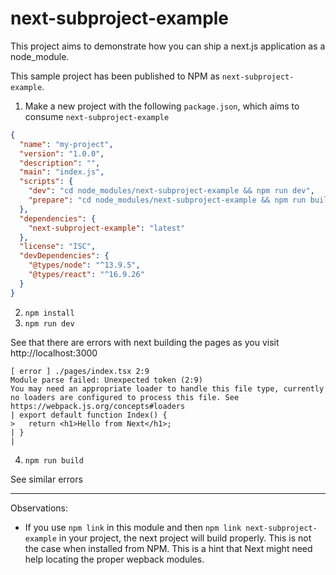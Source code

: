 # next-subproject-example

This project aims to demonstrate how you can ship a next.js application as a node_module.

This sample project has been published to NPM as `next-subproject-example`.

1. Make a new project with the following `package.json`, which aims to consume `next-subproject-example`

```json
{
  "name": "my-project",
  "version": "1.0.0",
  "description": "",
  "main": "index.js",
  "scripts": {
    "dev": "cd node_modules/next-subproject-example && npm run dev",
    "prepare": "cd node_modules/next-subproject-example && npm run build"
  },
  "dependencies": {
    "next-subproject-example": "latest"
  },
  "license": "ISC",
  "devDependencies": {
    "@types/node": "^13.9.5",
    "@types/react": "^16.9.26"
  }
}
```

2. `npm install`
3. `npm run dev`

See that there are errors with next building the pages as you visit http://localhost:3000

```
[ error ] ./pages/index.tsx 2:9
Module parse failed: Unexpected token (2:9)
You may need an appropriate loader to handle this file type, currently no loaders are configured to process this file. See https://webpack.js.org/concepts#loaders
| export default function Index() {
>   return <h1>Hello from Next</h1>;
| }
|
```

4. `npm run build`

See similar errors

---

Observations:

- If you use `npm link` in this module and then `npm link next-subproject-example` in your project, the next project will build properly. This is not the case when installed from NPM. This is a hint that Next might need help locating the proper wepback modules.
